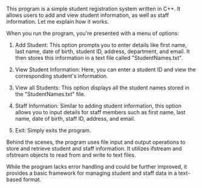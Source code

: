This program is a simple student registration system written in C++. It allows users to add and view student information, as well as staff information. Let me explain how it works.

When you run the program, you're presented with a menu of options:

1. Add Student: This option prompts you to enter details like first name, last name, date of birth, student ID, address, department, and email. It then stores this information in a text file called "StudentNames.txt".

2. View Student Information: Here, you can enter a student ID and view the corresponding student's information. 

3. View all Students: This option displays all the student names stored in the "StudentNames.txt" file.

4. Staff Information: Similar to adding student information, this option allows you to input details for staff members such as first name, last name, date of birth, staff ID, address, and email.

5. Exit: Simply exits the program.

Behind the scenes, the program uses file input and output operations to store and retrieve student and staff information. It utilizes ifstream and ofstream objects to read from and write to text files. 

While the program lacks error handling and could be further improved, it provides a basic framework for managing student and staff data in a text-based format.
